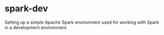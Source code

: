 # spark-dev
Setting up a simple Apache Spark environment used for working with Spark in a development environment.
